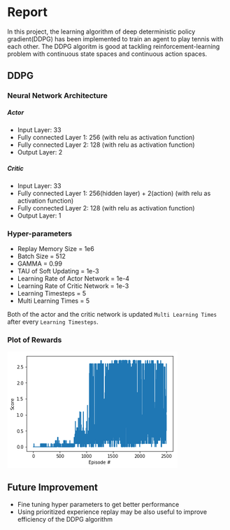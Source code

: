# Report

In this project, the learning algorithm of deep deterministic policy gradient(DDPG) has been implemented to train an agent to play tennis with each other. The DDPG algoritm is good at tackling reinforcement-learning problem with continuous state spaces and continuous action spaces.

## DDPG

### Neural Network Architecture

##### Actor

- Input Layer: 33
- Fully connected Layer 1: 256 (with relu as activation function)
- Fully connected Layer 2: 128 (with relu as activation function)
- Output Layer: 2

##### Critic

- Input Layer: 33
- Fully connected Layer 1: 256(hidden layer) + 2(action) (with relu as activation function)
- Fully connected Layer 2: 128 (with relu as activation function)
- Output Layer: 1

### Hyper-parameters

- Replay Memory Size = 1e6
- Batch Size = 512
- GAMMA = 0.99
- TAU of Soft Updating = 1e-3
- Learning Rate of Actor Network = 1e-4
- Learning Rate of Critic Network = 1e-3
- Learning Timesteps = 5
- Multi Learning Times = 5

Both of the actor and the critic network is updated `Multi Learning Times` after every `Learning Timesteps`.

### Plot of Rewards

![DDPG Scores](images/scores.png)

## Future Improvement

- Fine tuning hyper parameters to get better performance
- Using prioritized experience replay may be also useful to improve efficiency of the DDPG algorithm
